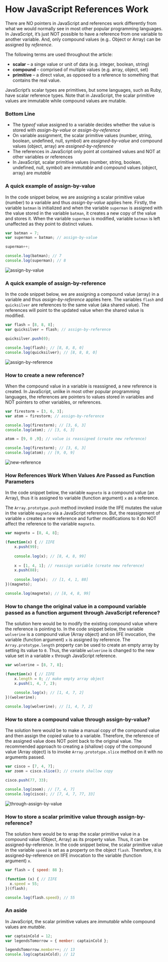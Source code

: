 # How JavaScript References Work

There are NO pointers in JavaScript and references work differently from what we would normally see in most other popular programming languages. In JavaScript, it’s just NOT possible to have a reference from one variable to another variable. And, only compound values (e.g.. Object or Array) can be assigned by _reference_.

The following terms are used throughout the article:

- **scalar** – a singe value or unit of data (e.g. integer, boolean, string)
- **compound** – comprised of multiple values (e.g. array, object, set)
- **primitive** – a direct value, as opposed to a reference to something that contains the real value.

JavaScript’s scalar types are primitives, but some languages, such as Ruby, have scalar reference types. Note that in JavaScript, the scalar primitive values are immutable while compound values are mutable.

### Bottom Line

- The _typeof_ value assigned to a variable decides whether the value is stored with _assign-by-value_ or _assign-by-reference_
- On variable assignment, the scalar primitive values (number, string, boolean, undefined, null, symbol) are _assigned-by-value_ and compound values (object, array) are _assigned-by-reference_
- The references in JavaScript only point at contained values and NOT at other variables or references
- In JavaScript, scalar primitive values (number, string, boolean, undefined, null, symbol) are _immutable_ and compound values (object, array) are _mutable_

### A quick example of assign-by-value

In the code snippet below, we are assigning a scalar primitive value (number) to a variable and thus _assign-by-value_ applies here. Firstly, the variable `batman` is initialized and when the variable `superman` is assigned with the value stored in the variable `batman`, it creates a new copy of the value and stores it. When the variable `superman` is modified, variable `batman` is left unaffected as they point to distinct values.

```javascript
var batman = 7;
var superman = batman; // assign-by-value

superman++;

console.log(batman); // 7
console.log(superman); // 8
```

![assign-by-value](../assets/javascript-001/assign-by-value.png)

### A quick example of assign-by-reference

In the code snippet below, we are assigning a compound value (array) in a variable and thus _assign-by-reference_ applies here. The variables `flash` and `quicksilver` are references to the same value (aka shared value). The references will point to the updated value when the shared value is modified.

```javascript
var flash = [8, 8, 8];
var quicksilver = flash; // assign-by-reference

quicksilver.push(0);

console.log(flash); // [8, 8, 8, 0]
console.log(quicksilver); // [8, 8, 8, 0]
```

![assign-by-reference](../assets/javascript-001/assign-by-reference.png)

### How to create a new reference?

When the compound value in a variable is reassigned, a new reference is created. In JavaScript, unlike in most other popular programming languages, the references are pointers to values stored in variables and NOT pointers to other variables, or references.

```javascript
var firestorm = [3, 6, 3];
var atom = firestorm; // assign-by-reference

console.log(firestorm); // [3, 6, 3]
console.log(atom); // [3, 6, 3]

atom = [9, 0 ,9]; // value is reassigned (create new reference)

console.log(firestorm); // [3, 6, 3]
console.log(atom); // [9, 0, 9]
```

![new-reference](../assets/javascript-001/new-reference.png)

### How References Work When Values Are Passed as Function Parameters

In the code snippet below, the variable `magneto` is a compound value (an Array), thus it is assigned to variable (function argument) `x` as a reference.

The `Array.prototype.push` method invoked inside the IIFE mutates the value in the variable `magneto` via a JavaScript reference. But, the reassignment of variable `x` creates a new reference and further modifications to it do NOT affect the reference to the variable `magneto`.

```javascript
var magneto = [8, 4, 8];

(function(x) { // IIFE
    x.push(99);
    
    console.log(x); // [8, 4, 8, 99]
    
    x = [1, 4, 1]; // reassign variable (create new reference)
    x.push(88);
    
    console.log(x);  // [1, 4, 1, 88]
})(magneto);

console.log(magneto); // [8, 4, 8, 99]
```

### How to change the original value in a compound variable passed as a function argument through JavaScript reference?

The solution here would be to modify the existing compound value where the reference is pointing to. In the code snippet below, the variable `wolverine` is a compound value (Array object) and on IIFE invocation, the variable (function argument) `x` is assigned by reference. The `Array.prototype.length` property can be used to create an empty array by setting its value to `0`. Thus, the variable `wolverine` is changed to the new value set in a variable `x` through JavaScript reference.

```javascript
var wolverine = [8, 7, 8];

(function(x) { // IIFE
    x.length = 0; // make empty array object
    x.push(1, 4, 7, 2);
    
    console.log(x); // [1, 4, 7, 2]
})(wolverine);

console.log(wolverine); // [1, 4, 7, 2]
```

### How to store a compound value through assign-by-value?

The solution here would be to make a manual copy of the compound value and then assign the copied value to a variable. Therefore, the reference of the assigned value does NOT point back to the original value. The recommended approach to creating a (shallow) copy of the compound value (Array object) is to invoke `Array.prototype.slice` method on it with no arguments passed.

```javascript
var cisco = [7, 4, 7];
var zoom = cisco.slice(); // create shallow copy

cisco.push(77, 33);

console.log(zoom); // [7, 4, 7]
console.log(cisco); // [7, 4, 7, 77, 33]
```

![through-assign-by-value](../assets/javascript-001/through-assign-by-value.png)

### How to store a scalar primitive value through assign-by-reference?

The solution here would be to wrap the scalar primitive value in a compound value (Object, Array) as its property value. Thus, it can be assigned-by-reference. In the code snippet below, the scalar primitive value in the variable `speed` is set as a property on the object `flash`. Therefore, it is assigned-by-reference on IIFE invocation to the variable (function argument) `x`.

```javascript
var flash = { speed: 88 };

(function (x) { // IIFE
  x.speed = 55;
})(flash);

console.log(flash.speed); // 55
```

### An aside

In JavaScript, the scalar primitive values are _immutable_ while compound values are _mutable_.

```javascript
var captainCold = 12;
var legendsTomorrow = { member: captainCold };

legendsTomorrow.member++; // 13
console.log(captainCold); // 12
```
